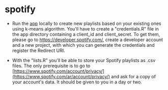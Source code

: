 # spotify

-   Run the [app](https://github.com/manuelgirbal/spotify/tree/main/spotify_app) locally to create new playlists based on your existing ones using k-means algorithm. You'll have to create a "credentials.R" file in the app directory containing a client_id and client_secret. To get them, please go to https://developer.spotify.com/, create a developer account and a new project, with which you can generate the credentials and register the Redirect URI.

-   With the "lists.R" you'll be able to store your Spotify playlists as .csv files. The only prerequisite is to go to [https://www.spotify.com/account/privacy/](https://www.spotify.com/ar/account/privacy/) and ask for a copy of your account's data. It should be given to you in a day or two.
